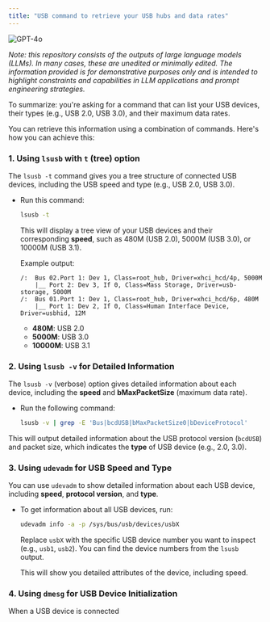 ```yaml
---
title: "USB command to retrieve your USB hubs and data rates"
---
```

![GPT-4o](https://img.shields.io/badge/GPT--4o-3333FF?style=for-the-badge&logo=openai&logoColor=white)



*Note: this repository consists of the outputs of large language models (LLMs). In many cases, these are unedited or minimally edited. The information provided is for demonstrative purposes only and is intended to highlight constraints and capabilities in LLM applications and prompt engineering strategies.*


To summarize: you're asking for a command that can list your USB devices, their types (e.g., USB 2.0, USB 3.0), and their maximum data rates.

You can retrieve this information using a combination of commands. Here's how you can achieve this:

### 1. **Using `lsusb` with `t` (tree) option**
The `lsusb -t` command gives you a tree structure of connected USB devices, including the USB speed and type (e.g., USB 2.0, USB 3.0).

- Run this command:
  ```bash
  lsusb -t
  ```

  This will display a tree view of your USB devices and their corresponding **speed**, such as 480M (USB 2.0), 5000M (USB 3.0), or 10000M (USB 3.1).

  Example output:
  ```
  /:  Bus 02.Port 1: Dev 1, Class=root_hub, Driver=xhci_hcd/4p, 5000M
      |__ Port 2: Dev 3, If 0, Class=Mass Storage, Driver=usb-storage, 5000M
  /:  Bus 01.Port 1: Dev 1, Class=root_hub, Driver=xhci_hcd/6p, 480M
      |__ Port 1: Dev 2, If 0, Class=Human Interface Device, Driver=usbhid, 12M
  ```

  - **480M**: USB 2.0
  - **5000M**: USB 3.0
  - **10000M**: USB 3.1

### 2. **Using `lsusb -v` for Detailed Information**
The `lsusb -v` (verbose) option gives detailed information about each device, including the **speed** and **bMaxPacketSize** (maximum data rate).

- Run the following command:
  ```bash
  lsusb -v | grep -E 'Bus|bcdUSB|bMaxPacketSize0|bDeviceProtocol'
  ```

This will output detailed information about the USB protocol version (`bcdUSB`) and packet size, which indicates the **type** of USB device (e.g., 2.0, 3.0).

### 3. **Using `udevadm` for USB Speed and Type**
You can use `udevadm` to show detailed information about each USB device, including **speed**, **protocol version**, and **type**.

- To get information about all USB devices, run:
  ```bash
  udevadm info -a -p /sys/bus/usb/devices/usbX
  ```
  Replace `usbX` with the specific USB device number you want to inspect (e.g., `usb1`, `usb2`). You can find the device numbers from the `lsusb` output.

  This will show you detailed attributes of the device, including speed.

### 4. **Using `dmesg` for USB Device Initialization**
When a USB device is connected